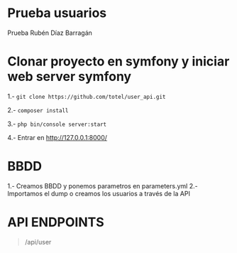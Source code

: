 Prueba usuarios
========

Prueba Rubén Díaz Barragán
# Clonar proyecto en symfony y iniciar web server symfony

1.- `git clone https://github.com/totel/user_api.git`

2.- `composer install`

3.- `php bin/console server:start`

4.- Entrar en http://127.0.0.1:8000/

# BBDD

1.- Creamos BBDD y ponemos parametros en parameters.yml
2.- Importamos el dump o creamos los usuarios a través de la API

# API ENDPOINTS

> /api/user




